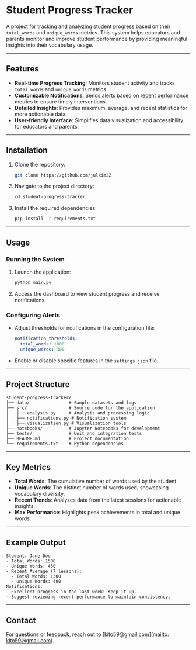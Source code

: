 # Student Progress Tracker

A project for tracking and analyzing student progress based on their `total_words` and `unique_words` metrics. This system helps educators and parents monitor and improve student performance by providing meaningful insights into their vocabulary usage.

---

## Features

- **Real-time Progress Tracking**: Monitors student activity and tracks `total_words` and `unique_words` metrics.
- **Customizable Notifications**: Sends alerts based on recent performance metrics to ensure timely interventions.
- **Detailed Insights**: Provides maximum, average, and recent statistics for more actionable data.
- **User-friendly Interface**: Simplifies data visualization and accessibility for educators and parents.

---

## Installation

1. Clone the repository:
   ```bash
   git clone https://github.com/julkim22
   ```
2. Navigate to the project directory:
   ```bash
   cd student-progress-tracker
   ```
3. Install the required dependencies:
   ```bash
   pip install -r requirements.txt
   ```

---

## Usage

### Running the System

1. Launch the application:
   ```bash
   python main.py
   ```
2. Access the dashboard to view student progress and receive notifications.

### Configuring Alerts

- Adjust thresholds for notifications in the configuration file:
  ```yaml
  notification_thresholds:
    total_words: 1000
    unique_words: 300
  ```
- Enable or disable specific features in the `settings.json` file.

---

## Project Structure

```
student-progress-tracker/
├── data/               # Sample datasets and logs
├── src/                # Source code for the application
│   ├── analysis.py     # Analysis and processing logic
│   ├── notifications.py # Notification system
│   ├── visualization.py # Visualization tools
├── notebooks/          # Jupyter Notebooks for development
├── tests/              # Unit and integration tests
├── README.md           # Project documentation
└── requirements.txt    # Python dependencies
```

---

## Key Metrics

- **Total Words**: The cumulative number of words used by the student.
- **Unique Words**: The distinct number of words used, showcasing vocabulary diversity.
- **Recent Trends**: Analyzes data from the latest sessions for actionable insights.
- **Max Performance**: Highlights peak achievements in total and unique words.

---

## Example Output

```plaintext
Student: Jane Doe
- Total Words: 1500
- Unique Words: 450
- Recent Average (7 lessons):
  - Total Words: 1300
  - Unique Words: 400
Notifications:
- Excellent progress in the last week! Keep it up.
- Suggest reviewing recent performance to maintain consistency.
```
---

## Contact

For questions or feedback, reach out to [kito59@gmail.com](mailto: kito59@gmail.com).

